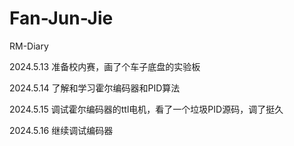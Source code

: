 # Fan-Jun-Jie
RM-Diary


2024.5.13
准备校内赛，画了个车子底盘的实验板

2024.5.14
了解和学习霍尔编码器和PID算法

2024.5.15
调试霍尔编码器的ttl电机，看了一个垃圾PID源码，调了挺久

2024.5.16
继续调试编码器
